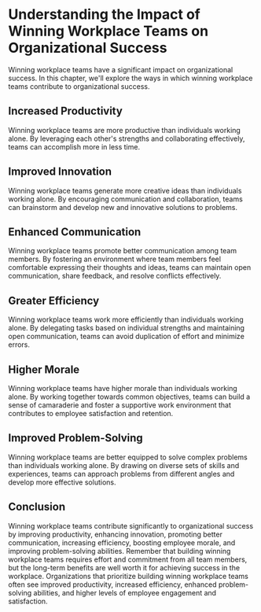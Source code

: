 Understanding the Impact of Winning Workplace Teams on Organizational Success
=========================================================================================================================================================

Winning workplace teams have a significant impact on organizational success. In this chapter, we'll explore the ways in which winning workplace teams contribute to organizational success.

Increased Productivity
----------------------

Winning workplace teams are more productive than individuals working alone. By leveraging each other's strengths and collaborating effectively, teams can accomplish more in less time.

Improved Innovation
-------------------

Winning workplace teams generate more creative ideas than individuals working alone. By encouraging communication and collaboration, teams can brainstorm and develop new and innovative solutions to problems.

Enhanced Communication
----------------------

Winning workplace teams promote better communication among team members. By fostering an environment where team members feel comfortable expressing their thoughts and ideas, teams can maintain open communication, share feedback, and resolve conflicts effectively.

Greater Efficiency
------------------

Winning workplace teams work more efficiently than individuals working alone. By delegating tasks based on individual strengths and maintaining open communication, teams can avoid duplication of effort and minimize errors.

Higher Morale
-------------

Winning workplace teams have higher morale than individuals working alone. By working together towards common objectives, teams can build a sense of camaraderie and foster a supportive work environment that contributes to employee satisfaction and retention.

Improved Problem-Solving
------------------------

Winning workplace teams are better equipped to solve complex problems than individuals working alone. By drawing on diverse sets of skills and experiences, teams can approach problems from different angles and develop more effective solutions.

Conclusion
----------

Winning workplace teams contribute significantly to organizational success by improving productivity, enhancing innovation, promoting better communication, increasing efficiency, boosting employee morale, and improving problem-solving abilities. Remember that building winning workplace teams requires effort and commitment from all team members, but the long-term benefits are well worth it for achieving success in the workplace. Organizations that prioritize building winning workplace teams often see improved productivity, increased efficiency, enhanced problem-solving abilities, and higher levels of employee engagement and satisfaction.
